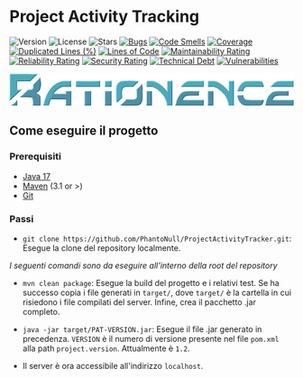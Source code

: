 # Project Activity Tracking

![Version](https://img.shields.io/badge/version-1.2.0-success)
![License](https://img.shields.io/github/license/Phantonull/ProjectActivityTracker)
![Stars](https://img.shields.io/github/stars/PhantoNull/ProjectActivityTracker)
[![Bugs](https://sonarcloud.io/api/project_badges/measure?project=PhantoNull_ProjectActivityTracker&metric=bugs)](https://sonarcloud.io/dashboard?id=UnimibSoftEngCourse2022_progetto-monopoly-1-gangoffour2)
[![Code Smells](https://sonarcloud.io/api/project_badges/measure?project=PhantoNull_ProjectActivityTracker&metric=code_smells)](https://sonarcloud.io/dashboard?id=UnimibSoftEngCourse2022_progetto-monopoly-1-gangoffour2)
[![Coverage](https://sonarcloud.io/api/project_badges/measure?project=PhantoNull_ProjectActivityTracker&metric=coverage)](https://sonarcloud.io/dashboard?id=UnimibSoftEngCourse2022_progetto-monopoly-1-gangoffour2)
[![Duplicated Lines (%)](https://sonarcloud.io/api/project_badges/measure?project=PhantoNull_ProjectActivityTracker&metric=duplicated_lines_density)](https://sonarcloud.io/dashboard?id=UnimibSoftEngCourse2022_progetto-monopoly-1-gangoffour2)
[![Lines of Code](https://sonarcloud.io/api/project_badges/measure?project=PhantoNull_ProjectActivityTracker&metric=ncloc)](https://sonarcloud.io/dashboard?id=UnimibSoftEngCourse2022_progetto-monopoly-1-gangoffour2)
[![Maintainability Rating](https://sonarcloud.io/api/project_badges/measure?project=PhantoNull_ProjectActivityTracker&metric=sqale_rating)](https://sonarcloud.io/dashboard?id=UnimibSoftEngCourse2022_progetto-monopoly-1-gangoffour2)
[![Reliability Rating](https://sonarcloud.io/api/project_badges/measure?project=PhantoNull_ProjectActivityTracker&metric=reliability_rating)](https://sonarcloud.io/dashboard?id=UnimibSoftEngCourse2022_progetto-monopoly-1-gangoffour2)
[![Security Rating](https://sonarcloud.io/api/project_badges/measure?project=PhantoNull_ProjectActivityTracker&metric=security_rating)](https://sonarcloud.io/dashboard?id=UnimibSoftEngCourse2022_progetto-monopoly-1-gangoffour2)
[![Technical Debt](https://sonarcloud.io/api/project_badges/measure?project=PhantoNull_ProjectActivityTracker&metric=sqale_index)](https://sonarcloud.io/dashboard?id=UnimibSoftEngCourse2022_progetto-monopoly-1-gangoffour2)
[![Vulnerabilities](https://sonarcloud.io/api/project_badges/measure?project=PhantoNull_ProjectActivityTracker&metric=vulnerabilities)](https://sonarcloud.io/dashboard?id=UnimibSoftEngCourse2022_progetto-monopoly-1-gangoffour2)

![Rationence.png](src/main/resources/public/images/Logo.png?raw=true)

## Come eseguire il progetto

### Prerequisiti

- [Java 17](https://www.oracle.com/it/java/technologies/javase/jdk17-archive-downloads.html)
- [Maven](https://maven.apache.org/install.html) (3.1 or >)
- [Git](https://git-scm.com/downloads)

### Passi

- `git clone https://github.com/PhantoNull/ProjectActivityTracker.git`: Esegue la clone del repository localmente.

*I seguenti comandi sono da eseguire all'interno della root del repository*

- `mvn clean package`: Esegue la build del progetto e i relativi test.
  Se ha successo copia i file generati in `target/`, dove `target/` è la cartella in cui risiedono i file compilati del server.
  Infine, crea il pacchetto .jar completo.

- `java -jar target/PAT-VERSION.jar`: Esegue il file .jar generato in precedenza.
  `VERSION` è il numero di versione presente nel file `pom.xml` alla path `project.version`.
  Attualmente è `1.2`.

- Il server è ora accessibile all'indirizzo `localhost`.
